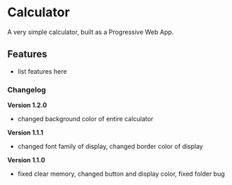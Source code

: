 # Calculator

A very simple calculator, built as a Progressive Web App.

## Features

- list features here

### Changelog

**Version 1.2.0**

- changed background color of entire calculator

**Version 1.1.1**

- changed font family of display, changed border color of display

**Version 1.1.0**

- fixed clear memory, changed button and display color, fixed folder bug

